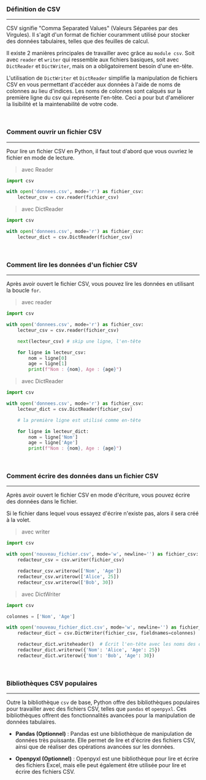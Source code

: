 ### Définition de CSV

---

CSV signifie "Comma Separated Values" (Valeurs Séparées par des Virgules). Il s'agit d'un format de fichier couramment utilisé pour stocker des données tabulaires, telles que des feuilles de calcul.

Il existe 2 manières principales de travailler avec grâce au `module csv`. Soit avec `reader` et `writer` qui ressemble aux fichiers basiques, soit avec `DictReader` et `DictWriter`, mais on a obligatoirement besoin d'une en-tête.

L'utilisation de `DictWriter` et `DictReader` simplifie la manipulation de fichiers CSV en vous permettant d'accéder aux données à l'aide de noms de colonnes au lieu d'indices. Les noms de colonnes sont calqués sur la première ligne du csv qui représente l'en-tête. Ceci a pour but d'améliorer la lisibilité et la maintenabilité de votre code.

<br>

### Comment ouvrir un fichier CSV

---

Pour lire un fichier CSV en Python, il faut tout d'abord que vous ouvriez le fichier en mode de lecture.

> avec Reader

```python
import csv

with open('donnees.csv', mode='r') as fichier_csv:
    lecteur_csv = csv.reader(fichier_csv)
```

> avec DictReader

```python
import csv

with open('donnees.csv', mode='r') as fichier_csv:
    lecteur_dict = csv.DictReader(fichier_csv)
```

<br>

### Comment lire les données d'un fichier CSV

---

Après avoir ouvert le fichier CSV, vous pouvez lire les données en utilisant la boucle `for`.

> avec reader

```python
import csv

with open('donnees.csv', mode='r') as fichier_csv:
    lecteur_csv = csv.reader(fichier_csv)

	next(lecteur_csv) # skip une ligne, l'en-tête

    for ligne in lecteur_csv:
        nom = ligne[0]
        age = ligne[1]
        print(f"Nom : {nom}, Age : {age}")
```

> avec DictReader

```python
import csv

with open('donnees.csv', mode='r') as fichier_csv:
    lecteur_dict = csv.DictReader(fichier_csv)

	# la première ligne est utilisé comme en-tête

    for ligne in lecteur_dict:
        nom = ligne['Nom']
        age = ligne['Age']
        print(f"Nom : {nom}, Age : {age}")
```

<br>

### Comment écrire des données dans un fichier CSV

---

Après avoir ouvert le fichier CSV en mode d'écriture, vous pouvez écrire des données dans le fichier.

Si le fichier dans lequel vous essayez d'écrire n'existe pas, alors il sera créé à la volet.

> avec writer

```python
import csv

with open('nouveau_fichier.csv', mode='w', newline='') as fichier_csv:
    redacteur_csv = csv.writer(fichier_csv)

    redacteur_csv.writerow(['Nom', 'Age'])
    redacteur_csv.writerow(['Alice', 25])
    redacteur_csv.writerow(['Bob', 30])
```

> avec DictWriter

```python
import csv

colonnes = ['Nom', 'Age']

with open('nouveau_fichier_dict.csv', mode='w', newline='') as fichier_csv:
    redacteur_dict = csv.DictWriter(fichier_csv, fieldnames=colonnes)

    redacteur_dict.writeheader()  # Écrit l'en-tête avec les noms des colonnes
    redacteur_dict.writerow({'Nom': 'Alice', 'Age': 25})
    redacteur_dict.writerow({'Nom': 'Bob', 'Age': 30})
```

<br>

### Bibliothèques CSV populaires

---

Outre la bibliothèque `csv` de base, Python offre des bibliothèques populaires pour travailler avec des fichiers CSV, telles que `pandas` et `openpyxl`. Ces bibliothèques offrent des fonctionnalités avancées pour la manipulation de données tabulaires.

- **Pandas (Optionnel)** : Pandas est une bibliothèque de manipulation de données très puissante. Elle permet de lire et d'écrire des fichiers CSV, ainsi que de réaliser des opérations avancées sur les données.

- **Openpyxl (Optionnel)** : Openpyxl est une bibliothèque pour lire et écrire des fichiers Excel, mais elle peut également être utilisée pour lire et écrire des fichiers CSV.